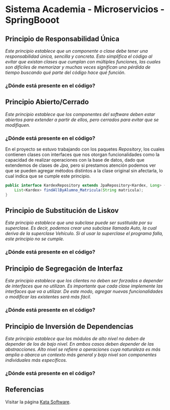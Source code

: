 # Sistema Academia - Microservicios - SpringBooot

## Principio de Responsabilidad Única

_Este principio establece que un componente o clase debe tener una responsabilidad única, sencilla y concreta. Esto simplifica el código al evitar que existan clases que cumplan con múltiples funciones, las cuales son difíciles de memorizar y muchas veces significan una pérdida de tiempo buscando qué parte del código hace qué función._

### ¿Dónde está presente en el código?


## Principio Abierto/Cerrado

_Este principio establece que los componentes del software deben estar abiertos para extender a partir de ellos, pero cerrados para evitar que se modifiquen._

### ¿Dónde está presente en el código?

En el proyecto se estuvo trabajando con los paquetes *_Repository_*, los cuales contienen clases con interfaces que nos otorgan funcionalidades como la capacidad de realizar operaciones con la base de datos, dado que extendemos de clases de _Jpa_, pero si prestamos atención podemos ver que se pueden agregar métodos distintos a la clase original sin afectarla, lo cual indica que se cumple este principio.

```java
public interface KardexRepository extends JpaRepository<Kardex, Long> {
    List<Kardex> findAllByAlumno_Matricula(String matricula);
}
```
## Principio de Substitución de Liskov

_Este principio establece que una subclase puede ser sustituida por su superclase. Es decir, podemos crear una subclase llamada Auto, la cual deriva de la superclase Vehículo.  Si al usar la superclase el programa falla, este principio no se cumple._

### ¿Dónde está presente en el código?



## Principio de Segregación de Interfaz

_Este principio establece que los clientes no deben ser forzados a depender de interfaces que no utilizan. Es importante que cada clase implemente las interfaces que va a utilizar. De este modo, agregar nuevas funcionalidades o modificar las existentes será más fácil._

### ¿Dónde está presente en el código?

## Principio de Inversión de Dependencias

_Este principio establece que los módulos de alto nivel no deben de depender de los de bajo nivel. En ambos casos deben depender de las abstracciones. Alto nivel se refiere a operaciones cuya naturaleza es más amplia o abarca un contexto más general y bajo nivel son componentes individuales más específicos._

### ¿Dónde está presente en el código?

## Referencias

Visitar la página [Kata Software](https://kata-software.com/es/publicaciones/principios-solid-en-programacion).

